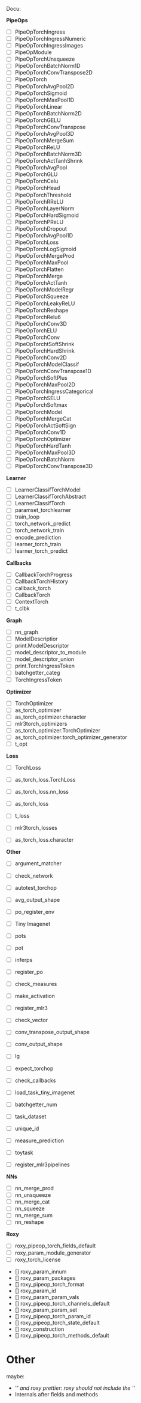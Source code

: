 Docu:

**PipeOps**



* [ ] PipeOpTorchIngress
* [ ] PipeOpTorchIngressNumeric
* [ ] PipeOpTorchIngressImages
* [ ] PipeOpModule
* [ ] PipeOpTorchUnsqueeze
* [ ] PipeOpTorchBatchNorm1D
* [ ] PipeOpTorchConvTranspose2D
* [ ] PipeOpTorch
* [ ] PipeOpTorchAvgPool2D
* [ ] PipeOpTorchSigmoid
* [ ] PipeOpTorchMaxPool1D
* [ ] PipeOpTorchLinear
* [ ] PipeOpTorchBatchNorm2D
* [ ] PipeOpTorchGELU
* [ ] PipeOpTorchConvTranspose
* [ ] PipeOpTorchAvgPool3D
* [ ] PipeOpTorchMergeSum
* [ ] PipeOpTorchReLU
* [ ] PipeOpTorchBatchNorm3D
* [ ] PipeOpTorchActTanhShrink
* [ ] PipeOpTorchAvgPool
* [ ] PipeOpTorchGLU
* [ ] PipeOpTorchCelu
* [ ] PipeOpTorchHead
* [ ] PipeOpTorchThreshold
* [ ] PipeOpTorchRReLU
* [ ] PipeOpTorchLayerNorm
* [ ] PipeOpTorchHardSigmoid
* [ ] PipeOpTorchPReLU
* [ ] PipeOpTorchDropout
* [ ] PipeOpTorchAvgPool1D
* [ ] PipeOpTorchLoss
* [ ] PipeOpTorchLogSigmoid
* [ ] PipeOpTorchMergeProd
* [ ] PipeOpTorchMaxPool
* [ ] PipeOpTorchFlatten
* [ ] PipeOpTorchMerge
* [ ] PipeOpTorchActTanh
* [ ] PipeOpTorchModelRegr
* [ ] PipeOpTorchSqueeze
* [ ] PipeOpTorchLeakyReLU
* [ ] PipeOpTorchReshape
* [ ] PipeOpTorchRelu6
* [ ] PipeOpTorchConv3D
* [ ] PipeOpTorchELU
* [ ] PipeOpTorchConv
* [ ] PipeOpTorchtSoftShrink
* [ ] PipeOpTorchHardShrink
* [ ] PipeOpTorchConv2D
* [ ] PipeOpTorchModelClassif
* [ ] PipeOpTorchConvTranspose1D
* [ ] PipeOpTorchSoftPlus
* [ ] PipeOpTorchMaxPool2D
* [ ] PipeOpTorchIngressCategorical
* [ ] PipeOpTorchSELU
* [ ] PipeOpTorchSoftmax
* [ ] PipeOpTorchModel
* [ ] PipeOpTorchMergeCat
* [ ] PipeOpTorchActSoftSign
* [ ] PipeOpTorchConv1D
* [ ] PipeOpTorchOptimizer
* [ ] PipeOpTorchHardTanh
* [ ] PipeOpTorchMaxPool3D
* [ ] PipeOpTorchBatchNorm
* [ ] PipeOpTorchConvTranspose3D

**Learner**

* [ ] LearnerClassifTorchModel
* [ ] LearnerClassifTorchAbstract
* [ ] LearnerClassifTorch
* [ ] paramset_torchlearner
* [ ] train_loop
* [ ] torch_network_predict
* [ ] torch_network_train
* [ ] encode_prediction
* [ ] learner_torch_train
* [ ] learner_torch_predict

**Callbacks**

* [ ] CallbackTorchProgress
* [ ] CallbackTorchHistory
* [ ] callback_torch
* [ ] CallbackTorch
* [ ] ContextTorch
* [ ] t_clbk

**Graph**

* [ ] nn_graph
* [ ] ModelDescriptior
* [ ] print.ModelDescriptor
* [ ] model_descriptor_to_module
* [ ] model_descriptor_union
* [ ] print.TorchIngressToken
* [ ] batchgetter_categ
* [ ] TorchIngressToken

**Optimizer**

* [ ] TorchOptimizer
* [ ] as_torch_optimizer
* [ ] as_torch_optimizer.character
* [ ] mlr3torch_optimizers
* [ ] as_torch_optimizer.TorchOptimizer
* [ ] as_torch_optimizer.torch_optimizer_generator
* [ ] t_opt

**Loss**

* [ ] TorchLoss
* [ ] as_torch_loss.TorchLoss
* [ ] as_torch_loss.nn_loss
* [ ] as_torch_loss
* [ ] t_loss
* [ ] mlr3torch_losses
* [ ] as_torch_loss.character


**Other**

* [ ] argument_matcher
* [ ] check_network
* [ ] autotest_torchop
* [ ] avg_output_shape
* [ ] po_register_env
* [ ] Tiny Imagenet
* [ ] pots
* [ ] pot
* [ ] inferps
* [ ] register_po
* [ ] check_measures
* [ ] make_activation
* [ ] register_mlr3
* [ ] check_vector
* [ ] conv_transpose_output_shape
* [ ] conv_output_shape
* [ ] lg
* [ ] expect_torchop
* [ ] check_callbacks
* [ ] load_task_tiny_imagenet
* [ ] batchgetter_num
* [ ] task_dataset
* [ ] unique_id
* [ ] measure_prediction
* [ ] toytask
* [ ] register_mlr3pipelines


**NNs**

* [ ] nn_merge_prod
* [ ] nn_unsqueeze
* [ ] nn_merge_cat
* [ ] nn_squeeze
* [ ] nn_merge_sum
* [ ] nn_reshape

**Roxy**

* [ ] roxy_pipeop_torch_fields_default
* [ ] roxy_param_module_generator
* [ ] roxy_torch_license

* [] roxy_param_innum
* [] roxy_param_packages
* [] roxy_pipeop_torch_format
* [] roxy_param_id
* [] roxy_param_param_vals
* [] roxy_pipeop_torch_channels_default
* [] roxy_param_param_set
* [] roxy_pipeop_torch_param_id
* [] roxy_pipeop_torch_state_default
* [] roxy_construction
* [] roxy_pipeop_torch_methods_default




# Other

maybe:
* '*' and roxy prettier: roxy should not include the '*'
* Internals after fields and methods
